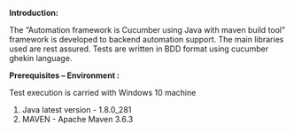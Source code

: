 ﻿**Introduction:**

The “Automation framework is Cucumber using Java with maven build tool” framework is developed to backend automation support. The main libraries used are rest assured. Tests are written in BDD format using cucumber ghekin language. 

**Prerequisites – Environment :** 

Test execution is carried with Windows 10 machine 

1. Java latest version - 1.8.0\_281
1. MAVEN - Apache Maven 3.6.3



